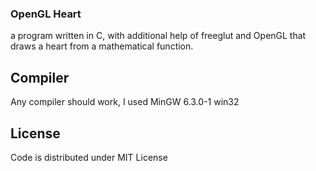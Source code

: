 ### OpenGL Heart
a program written in C, with additional help of freeglut and OpenGL that draws a heart from a mathematical function.

## Compiler
Any compiler should work, I used MinGW 6.3.0-1 win32

## License
Code is distributed under MIT License

